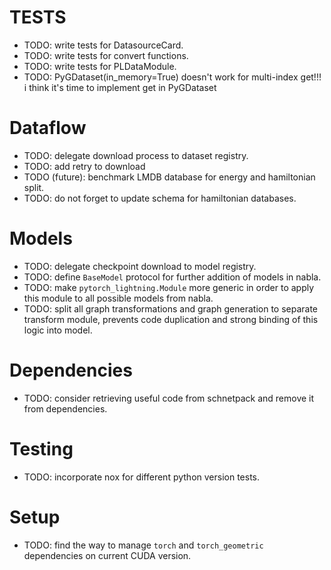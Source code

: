 # TESTS
  - TODO: write tests for DatasourceCard.
  - TODO: write tests for convert functions.
  - TODO: write tests for PLDataModule.
  - TODO: PyGDataset(in_memory=True) doesn't work for multi-index get!!! i think it's time to implement get in PyGDataset

 # Dataflow
  - TODO: delegate download process to dataset registry.
  - TODO: add retry to download
  - TODO (future): benchmark LMDB database for energy and hamiltonian split.
  - TODO: do not forget to update schema for hamiltonian databases.
# Models

  - TODO: delegate checkpoint download to model registry.
  - TODO: define `BaseModel` protocol for further addition of models in nabla.
  - TODO: make `pytorch_lightning.Module` more generic in order to apply this module to all possible models from nabla.
  - TODO: split all graph transformations and graph generation to separate transform module, prevents code duplication and strong binding of this logic into model.

# Dependencies
  - TODO: consider retrieving useful code from schnetpack and remove it from dependencies.

# Testing
  - TODO: incorporate nox for different python version tests.

# Setup
  - TODO: find the way to manage `torch` and `torch_geometric` dependencies on current CUDA version.
